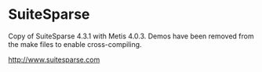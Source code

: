 # SuiteSparse

Copy of SuiteSparse 4.3.1 with Metis 4.0.3. Demos have been removed from the make files to enable cross-compiling.

http://www.suitesparse.com
